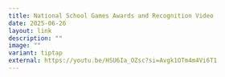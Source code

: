 ```yaml
---
title: National School Games Awards and Recognition Video
date: 2025-06-26
layout: link
description: ""
image: ""
variant: tiptap
external: https://youtu.be/HSU6Ia_OZsc?si=Avgk1OTm4m4Vi6T1
---
```

